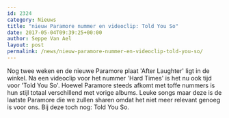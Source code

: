 ```yaml
---
id: 2324
category: Nieuws
title: "nieuw Paramore nummer en videoclip: Told You So"
date: 2017-05-04T09:39:25+00:00
author: Seppe Van Ael
layout: post
permalink: /news/nieuw-paramore-nummer-en-videoclip-told-you-so/
---
```

Nog twee weken en de nieuwe Paramore plaat 'After Laughter' ligt in de winkel. Na een videoclip voor het nummer 'Hard Times' is het nu ook tijd voor 'Told You So'. Hoewel Paramore steeds afkomt met toffe nummers is hun stijl totaal verschillend met vorige albums. Leuke songs maar deze is de laatste Paramore die we zullen sharen omdat het niet meer relevant genoeg is voor ons. Bij deze toch nog: Told You So.

&nbsp;